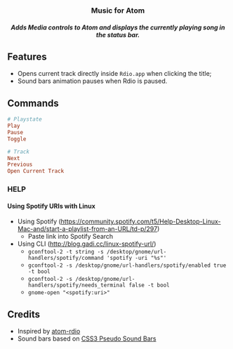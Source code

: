 <div align="center">
  <h3 valign="middle">
    Music for Atom
  </h3>
  <h5>Adds Media controls to Atom and displays the currently playing song in the status bar.</h5>
</div>

## Features
- Opens current track directly inside `Rdio.app` when clicking the title;
- Sound bars animation pauses when Rdio is paused.

## Commands
```rb
# Playstate
Play
Pause
Toggle

# Track
Next
Previous
Open Current Track
```


### HELP

#### Using Spotify URIs with Linux

* Using Spotify (https://community.spotify.com/t5/Help-Desktop-Linux-Mac-and/start-a-playlist-from-an-URL/td-p/297)
  * Paste link into Spotify Search
* Using CLI (http://blog.gadi.cc/linux-spotify-url/)
  * `gconftool-2 -t string -s /desktop/gnome/url-handlers/spotify/command 'spotify -uri "%s"'`
  * `gconftool-2 -s /desktop/gnome/url-handlers/spotify/enabled true -t bool`
  * `gconftool-2 -s /desktop/gnome/url-handlers/spotify/needs_terminal false -t bool`
  * `gnome-open "<spotify:uri>"`


## Credits
- Inspired by [atom-rdio](https://github.com/EtienneLem/atom-rdio)
- Sound bars based on [CSS3 Pseudo Sound Bars](http://codepen.io/jackrugile/pen/CkAbG)
